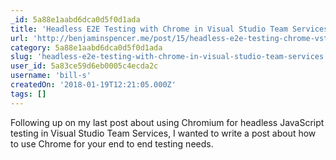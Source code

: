 ```yaml
---
_id: 5a88e1aabd6dca0d5f0d1ada
title: 'Headless E2E Testing with Chrome in Visual Studio Team Services'
url: 'http://benjaminspencer.me/post/15/headless-e2e-testing-chrome-vsts'
category: 5a88e1aabd6dca0d5f0d1ada
slug: 'headless-e2e-testing-with-chrome-in-visual-studio-team-services'
user_id: 5a83ce59d6eb0005c4ecda2c
username: 'bill-s'
createdOn: '2018-01-19T12:21:05.000Z'
tags: []
---
```


Following up on my last post about using Chromium for headless JavaScript testing in Visual Studio Team Services, I wanted to write a post about how to use Chrome for your end to end testing needs.
